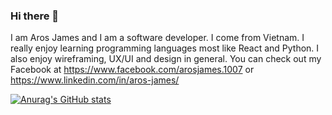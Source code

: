 ### Hi there 👋 
I am Aros James and I am a software developer. I come from Vietnam. I really enjoy learning programming languages most like React and Python. I also enjoy wireframing, UX/UI and design in general. You can check out my Facebook at https://www.facebook.com/arosjames.1007 or https://www.linkedin.com/in/aros-james/

[![Anurag's GitHub stats](https://github-readme-stats.vercel.app/api?username=ArosJames1007)](https://github.com/anuraghazra/github-readme-stats)
<!---
ArosJames1007/ArosJames1007 is a ✨ special ✨ repository because its `README.md` (this file) appears on your GitHub profile.
You can click the Preview link to take a look at your changes.
--->
